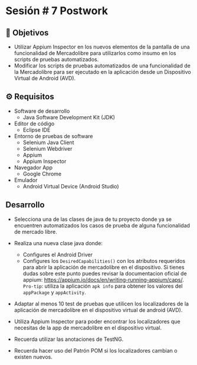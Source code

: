 # Sesión # 7 Postwork 

## :dart: Objetivos

- Utilizar Appium Inspector en los nuevos elementos de la pantalla de una funcionalidad de Mercadolibre para utilizarlos como insumo en los scripts de pruebas automatizados.
- Modificar los scripts de pruebas automatizados de una funcionalidad de la Mercadolibre para ser ejecutado en la aplicación desde un Dispositivo Virtual de Android (AVD).




## ⚙ Requisitos

- Software de desarrollo
    - Java Software Development Kit (JDK)
- Editor de código
    - Eclipse IDE
- Entorno de pruebas de software
    - Selenium Java Client
    - Selenium Webdriver
    - Appium
    - Appium Inspector
- Navegador App
    - Google Chrome
- Emulador
  - Android Virtual Device (Android Studio)


## Desarrollo

+ Selecciona una de las clases de java de tu proyecto donde ya se encuentren automatizados los casos de prueba de alguna funcionalidad de mercado libre.

+ Realiza una nueva clase java donde:

    - Configures el Android Driver
    - Configures los `DesiredCapabilities()` con los atributos requeridos para abrir la aplicación de mercadolibre en el dispositivo. Si tienes dudas sobre este punto puedes revisar la documentacion oficial de appium: https://appium.io/docs/en/writing-running-appium/caps/. `Pro-tip`: utiliza la aplicación `apk info` para obtener los valores del `appPackage` y `appActivity`.

+ Adaptar al menos 10 test de pruebas que utilicen los localizadores de la aplicación de mercadolibre en el dispositivo virtual de android (AVD).

+ Utiliza Appium Inspector para poder encontrar los localizadores que necesitas de la app de mercadolibre en el dispositivo virtual.

+ Recuerda utilizar las anotaciones de TestNG.

+ Recuerda hacer uso del Patrón POM si los localizadores cambian o existen nuevos.

